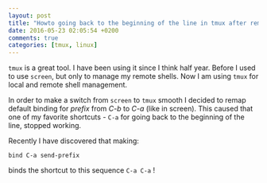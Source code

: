 ```yaml
---
layout: post
title: "Howto going back to the beginning of the line in tmux after remapping prefix to C-a"
date: 2016-05-23 02:05:54 +0200
comments: true
categories: [tmux, linux]
---
```


``tmux`` is a great tool. I have been using it since I think half year. 
Before I used to use ``screen``, but only to manage my remote shells. Now I am using ``tmux`` for
local and remote shell management. 

In order to make a switch from ``screen`` to ``tmux`` smooth 
I decided to remap default binding for _prefix_ from *C-b* to *C-a* (like in screen). This caused
that one of my favorite shortcuts - ``C-a`` for going back to the beginning of the line, 
stopped working. 

Recently I have discovered that making:

```
bind C-a send-prefix
```

binds the shortcut to this sequence `C-a C-a` !
